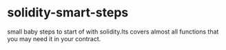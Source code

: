 # solidity-smart-steps
small baby steps to start of with solidity.Its covers almost all functions that you may need it in your contract.
